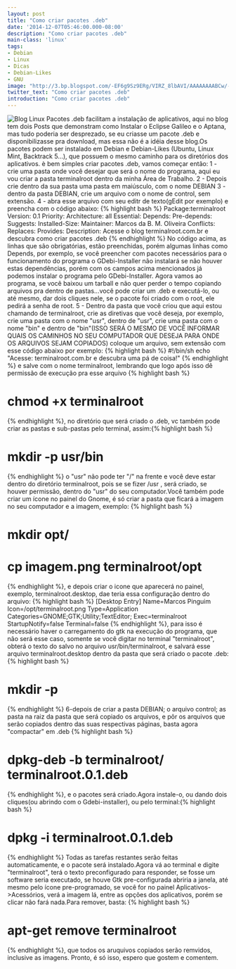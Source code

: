 ```yaml
---
layout: post
title: "Como criar pacotes .deb"
date: '2014-12-07T05:46:00.000-08:00'
description: "Como criar pacotes .deb"
main-class: 'linux'
tags:
- Debian
- Linux
- Dicas
- Debian-Likes
- GNU
image: "http://3.bp.blogspot.com/-EF6g9Sz9ERg/VIRZ_8lbAVI/AAAAAAAABCw/-TBNqobvzlY/s72-c/pacotes%2B%2B.deb%2B.png"
twitter_text: "Como criar pacotes .deb"
introduction: "Como criar pacotes .deb"
---
```

![Blog Linux](http://3.bp.blogspot.com/-EF6g9Sz9ERg/VIRZ_8lbAVI/AAAAAAAABCw/-TBNqobvzlY/s320/pacotes%2B%2B.deb%2B.png "Blog Linux")
Pacotes .deb facilitam a instalação de aplicativos, aqui no blog tem dois Posts que demonstram como Instalar o Eclipse Galileo e o Aptana, mas tudo poderia ser desprezado, se eu criasse um pacote .deb e disponibilizasse pra download, mas essa não é a idéia desse blog.Os pacotes podem ser instalado em Debian e Debian-Likes (Ubuntu, Linux Mint, Backtrack 5...), que possuem o mesmo caminho para os diretórios dos aplicativos.
è bem simples criar pacotes .deb, vamos começar então:
1 - crie uma pasta onde você desejar que será o nome do programa, aqui eu vou criar a pasta terminalroot dentro da minha Área de Trabalho.
2 - Depois crie dentro da sua pasta uma pasta em maiúsculo, com o nome DEBIAN
3 - dentro da pasta DEBIAN, crie um arquivo com o nome de control, sem extensão.
4 - abra esse arquivo com seu editr de texto(gEdit por exemplo) e preencha com o código abaixo:
{% highlight bash %}
Package:terminalroot
Version: 0.1
Priority:
Architecture: all
Essential:
Depends:
Pre-depends:
Suggests:
Installed-Size:
Maintainer: Marcos da B. M. Oliveira
Conflicts:
Replaces:
Provides:
Description: Acesse o blog terminalroot.com.br e descubra como criar pacotes .deb
{% endhighlight %}
No código acima, as linhas que são obrigatórias, estão preenchidas, porém algumas linhas como Depends, por exemplo, se você preencher com pacotes necessários para o funcionamento do programa o GDebi-Installer não instalará se não houver estas dependências, porém com os campos acima mencionados já podemos instalar o programa pelo GDebi-Installer.
Agora vamos ao programa, se você baixou um tarball e não quer perder o tempo copiando arquivos pra dentro de pastas...você pode criar um .deb e executá-lo, ou até mesmo, dar dois cliques nele, se o pacote foi criado com o root, ele pedirá a senha de root.
5 - Dentro da pasta que você criou que aqui estou chamando de terminalroot, crie as diretivas que você deseja, por exemplo, crie uma pasta com o nome "usr", dentro de "usr", crie uma pasta com o nome "bin" e dentro de "bin"(ISSO SERÁ O MESMO DE VOCÊ INFORMAR QUAIS OS CAMINHOS NO SEU COMPUTADOR QUE DESEJA PARA ONDE OS ARQUIVOS SEJAM COPIADOS) coloque um arquivo, sem extensão com esse código abaixo por exemplo:
{% highlight bash %}
#!/bin/sh
echo "Acesse: terminalroot.com.br e descubra uma pá de coisa!"
{% endhighlight %}
e salve com o nome terminalroot, lembrando que logo após isso dê permissão de execução pra esse arquivo {% highlight bash %}
# chmod +x terminalroot
{% endhighlight %}, no diretório que será criado o .deb, vc também pode criar as pastas e sub-pastas pelo terminal, assim:{% highlight bash %}
# mkdir -p usr/bin
{% endhighlight %} o "usr" não pode ter "/" na frente e você deve estar dentro do diretório terminalroot, pois se se fizer /usr , será criado, se houver permissão, dentro do "usr" do seu computador.Você também pode criar um ícone no painel do Gnome, é só criar a pasta que ficará a imagem no seu computador e a imagem, exemplo:
{% highlight bash %}
# mkdir opt/
# cp imagem.png terminalroot/opt
{% endhighlight %}, e depois criar o icone que aparecerá no painel, exemplo, terminalroot.desktop, dae teria essa configuração dentro do arquivo:
{% highlight bash %}
[Desktop Entry]
Name=Marcos Pinguim
Icon=/opt/terminalroot.png
Type=Application
Categories=GNOME;GTK;Utility;TextEditor;
Exec=terminalroot
StartupNotify=false
Terminal=false
{% endhighlight %}, para isso é necessário haver o carregamento do gtk na execução do programa, que não será esse caso, somente se você digitar no terminal "terminalroot", obterá o texto do salvo no arquivo usr/bin/terminalroot, e salvará esse arquivo terminalroot.desktop dentro da pasta que será criado o pacote .deb:
{% highlight bash %}
# mkdir -p
{% endhighlight %}
6-depois de criar a pasta DEBIAN; o arquivo control; as pasta na raiz da pasta que será copiado os arquivos, e pôr os arquivos que serão copiados dentro das suas respectivas páginas, basta agora "compactar" em .deb
{% highlight bash %}
# dpkg-deb -b terminalroot/ terminalroot.0.1.deb
{% endhighlight %}, e o pacotes será criado.Agora instale-o, ou dando dois cliques(ou abrindo com o Gdebi-installer), ou pelo terminal:{% highlight bash %}
# dpkg -i terminalroot.0.1.deb
{% endhighlight %}
Todas as tarefas restantes serão feitas automaticamente, e o pacote será instalado.Agora vá ao terminal e digite "terminalroot", terá o texto preconfigurado para responder, se fosse um software seria executado, se houve Gtk pre-configurada abriria a janela, até mesmo pelo ícone pre-programado, se você for no painel Aplicativos->Acessórios, verá a imagem lá, entre as opções dos aplicativos, porém se clicar não fará nada.Para remover, basta:
{% highlight bash %}
# apt-get remove terminalroot
{% endhighlight %}, que todos os aruquivos copiados serão remvidos, inclusive as imagens.
Pronto, é só isso, espero que gostem e comentem.
